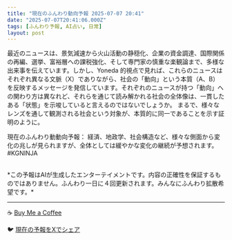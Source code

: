 ```yaml
---
title: "現在のふんわり動向予報 2025-07-07 20:41"
date: "2025-07-07T20:41:06.000Z"
tags: [ふんわり予報, AI占い, 日常]
layout: post
---
```


最近のニュースは、景気減速から火山活動の静穏化、企業の資金調達、国際関係の再編、選挙、富裕層への課税強化、そして専門家の慎重な楽観論まで、多様な出来事を伝えています。しかし、Yoneda 的視点で見れば、これらのニュースはそれぞれ異なる文脈（X）でありながら、社会の「動向」という本質（A、B）を反映するメッセージを発信しています。それぞれのニュースが持つ「動向」への関わり方は異なれど、それらを通じて読み解かれる社会の全体像は、一貫したある「状態」を示唆していると言えるのではないでしょうか。  まるで、様々なレンズを通して観測される社会という対象が、本質的に同一であることを示す証明のように。


現在のふんわり動動向予報：
経済、地政学、社会構造など、様々な側面から変化の兆しが見られますが、全体としては緩やかな変化の継続が予想されます。#KGNINJA

<br>
*この予報はAIが生成したエンターテイメントです。内容の正確性を保証するものではありません。ふんわり一日に４回更新されます。みんなにふんわり拡散希望です。*

---
☕️ [Buy Me a Coffee](https://www.buymeacoffee.com/kgninja)

🐦 [現在の予報をXでシェア](https://twitter.com/intent/tweet?text=%E7%8F%BE%E5%9C%A8%E3%81%AE%E3%81%B5%E3%82%93%E3%82%8F%E3%82%8A%E4%BA%88%E5%A0%B1%3A%20%E3%80%8C%E6%9C%80%E8%BF%91%E3%81%AE%E3%83%8B%E3%83%A5%E3%83%BC%E3%82%B9%E3%81%AF%E3%80%81%E6%99%AF%E6%B0%97%E6%B8%9B%E9%80%9F%E3%81%8B%E3%82%89%E7%81%AB%E5%B1%B1%E6%B4%BB%E5%8B%95%E3%81%AE%E9%9D%99%E7%A9%8F%E5%8C%96%E3%80%81%E4%BC%81%E6%A5%AD%E3%81%AE%E8%B3%87%E9%87%91%E8%AA%BF%E9%81%94%E3%80%81%E5%9B%BD%E9%9A%9B%E9%96%A2%E4%BF%82%E3%81%AE%E5%86%8D%E7%B7%A8%E3%80%81%E9%81%B8%E6%8C%99%E3%80%81%E5%AF%8C%E8%A3%95%E5%B1%A4%E3%81%B8%E3%81%AE%E8%AA%B2%E7%A8%8E%E5%BC%B7%E5%8C%96%E3%80%81%E3%81%9D%E3%81%97%E3%81%A6%E5%B0%82%E9%96%80%E5%AE%B6%E3%81%AE%E6%85%8E%E9%87%8D%E3%81%AA%E6%A5%BD%E8%A6%B3%E8%AB%96%E3%81%BE%E3%81%A7%E3%80%81%E5%A4%9A%E6%A7%98%E3%81%AA%E5%87%BA%E6%9D%A5%E4%BA%8B%E3%82%92%E4%BC%9D%E3%81%88%E3%81%A6%E3%81%84%E3%81%BE%E3%81%99%E3%80%82%E3%80%8D%23KGNINJA%20%E7%B6%9A%E3%81%8D%E3%81%AF%E3%83%96%E3%83%AD%E3%82%B0%E3%81%A7%EF%BC%81%F0%9F%91%87&url=https%3A%2F%2Fkg-ninja.github.io%2FFunwariyoso%2F)

